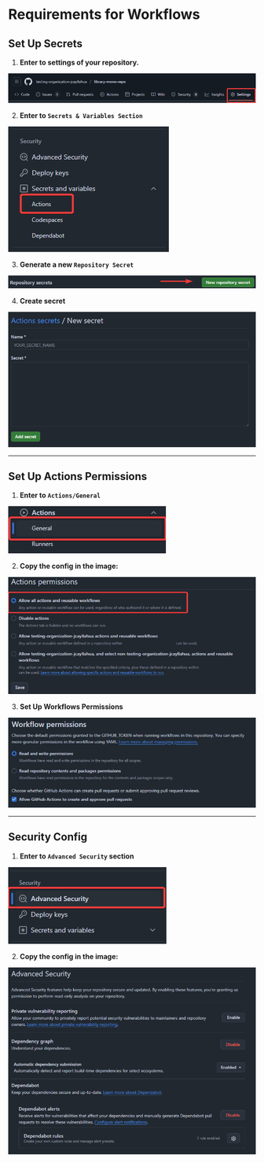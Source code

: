 # Requirements for Workflows

## Set Up Secrets

1. **Enter to settings of your repository.**

![Settings Tab](https://github.com/jcayllahua-org/images/blob/main/0ieTuIjinD.png?raw=true)

2. **Enter to `Secrets & Variables Section`**

![Secrets Section](https://github.com/jcayllahua-org/images/blob/main/E7rAAto0FD.png?raw=true)

3. **Generate a new `Repository Secret`**

![Repository Secret](https://github.com/jcayllahua-org/images/blob/main/brave_LDIGt5TH31.png?raw=true)

4. **Create secret**

![Create Secret](https://github.com/jcayllahua-org/images/blob/main/brave_iBa44y7V9o.png?raw=true)

---

## Set Up Actions Permissions

1. **Enter to `Actions/General`**

![Actions/General](https://github.com/jcayllahua-org/images/blob/main/brave_PacXD1W1ay.png?raw=true)

2. **Copy the config in the image:**

![Config Actions](https://github.com/jcayllahua-org/images/blob/main/brave_CktmilI7Dh.png?raw=true)

3. **Set Up Workflows Permissions**


![Workflow Permissions](https://github.com/jcayllahua-org/images/blob/main/brave_21kT6WH4nJ.png?raw=true)

---

## Security Config

1. **Enter to `Advanced Security` section**

![AdvancedSecurity](https://github.com/jcayllahua-org/images/blob/main/brave_AFucIhKie4.png?raw=true)

2. **Copy the config in the image:**

![SecurityTabConfigs](https://github.com/jcayllahua-org/images/blob/main/brave_JiZkfZY3zI.png?raw=true)